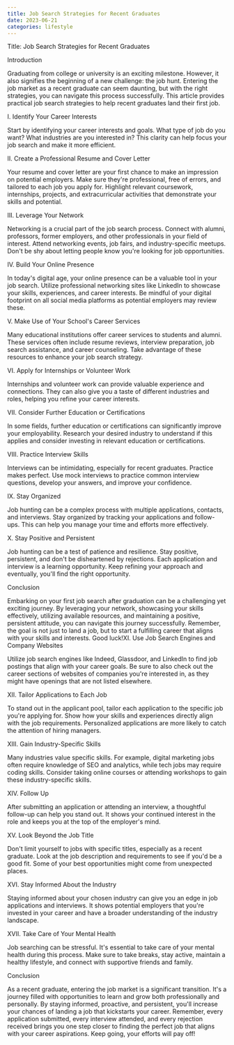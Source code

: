 ```yaml
---
title: Job Search Strategies for Recent Graduates
date: 2023-06-21
categories: lifestyle
---
```


Title: Job Search Strategies for Recent Graduates

Introduction

Graduating from college or university is an exciting milestone. However, it also signifies the beginning of a new challenge: the job hunt. Entering the job market as a recent graduate can seem daunting, but with the right strategies, you can navigate this process successfully. This article provides practical job search strategies to help recent graduates land their first job.

I. Identify Your Career Interests

Start by identifying your career interests and goals. What type of job do you want? What industries are you interested in? This clarity can help focus your job search and make it more efficient.

II. Create a Professional Resume and Cover Letter

Your resume and cover letter are your first chance to make an impression on potential employers. Make sure they're professional, free of errors, and tailored to each job you apply for. Highlight relevant coursework, internships, projects, and extracurricular activities that demonstrate your skills and potential.

III. Leverage Your Network

Networking is a crucial part of the job search process. Connect with alumni, professors, former employers, and other professionals in your field of interest. Attend networking events, job fairs, and industry-specific meetups. Don't be shy about letting people know you're looking for job opportunities.

IV. Build Your Online Presence

In today's digital age, your online presence can be a valuable tool in your job search. Utilize professional networking sites like LinkedIn to showcase your skills, experiences, and career interests. Be mindful of your digital footprint on all social media platforms as potential employers may review these.

V. Make Use of Your School's Career Services

Many educational institutions offer career services to students and alumni. These services often include resume reviews, interview preparation, job search assistance, and career counseling. Take advantage of these resources to enhance your job search strategy.

VI. Apply for Internships or Volunteer Work

Internships and volunteer work can provide valuable experience and connections. They can also give you a taste of different industries and roles, helping you refine your career interests.

VII. Consider Further Education or Certifications

In some fields, further education or certifications can significantly improve your employability. Research your desired industry to understand if this applies and consider investing in relevant education or certifications.

VIII. Practice Interview Skills

Interviews can be intimidating, especially for recent graduates. Practice makes perfect. Use mock interviews to practice common interview questions, develop your answers, and improve your confidence.

IX. Stay Organized

Job hunting can be a complex process with multiple applications, contacts, and interviews. Stay organized by tracking your applications and follow-ups. This can help you manage your time and efforts more effectively.

X. Stay Positive and Persistent

Job hunting can be a test of patience and resilience. Stay positive, persistent, and don't be disheartened by rejections. Each application and interview is a learning opportunity. Keep refining your approach and eventually, you'll find the right opportunity.

Conclusion

Embarking on your first job search after graduation can be a challenging yet exciting journey. By leveraging your network, showcasing your skills effectively, utilizing available resources, and maintaining a positive, persistent attitude, you can navigate this journey successfully. Remember, the goal is not just to land a job, but to start a fulfilling career that aligns with your skills and interests. Good luck!XI. Use Job Search Engines and Company Websites

Utilize job search engines like Indeed, Glassdoor, and LinkedIn to find job postings that align with your career goals. Be sure to also check out the career sections of websites of companies you're interested in, as they might have openings that are not listed elsewhere.

XII. Tailor Applications to Each Job

To stand out in the applicant pool, tailor each application to the specific job you're applying for. Show how your skills and experiences directly align with the job requirements. Personalized applications are more likely to catch the attention of hiring managers.

XIII. Gain Industry-Specific Skills

Many industries value specific skills. For example, digital marketing jobs often require knowledge of SEO and analytics, while tech jobs may require coding skills. Consider taking online courses or attending workshops to gain these industry-specific skills.

XIV. Follow Up

After submitting an application or attending an interview, a thoughtful follow-up can help you stand out. It shows your continued interest in the role and keeps you at the top of the employer's mind.

XV. Look Beyond the Job Title

Don't limit yourself to jobs with specific titles, especially as a recent graduate. Look at the job description and requirements to see if you'd be a good fit. Some of your best opportunities might come from unexpected places.

XVI. Stay Informed About the Industry

Staying informed about your chosen industry can give you an edge in job applications and interviews. It shows potential employers that you're invested in your career and have a broader understanding of the industry landscape.

XVII. Take Care of Your Mental Health

Job searching can be stressful. It's essential to take care of your mental health during this process. Make sure to take breaks, stay active, maintain a healthy lifestyle, and connect with supportive friends and family.

Conclusion

As a recent graduate, entering the job market is a significant transition. It's a journey filled with opportunities to learn and grow both professionally and personally. By staying informed, proactive, and persistent, you'll increase your chances of landing a job that kickstarts your career. Remember, every application submitted, every interview attended, and every rejection received brings you one step closer to finding the perfect job that aligns with your career aspirations. Keep going, your efforts will pay off!